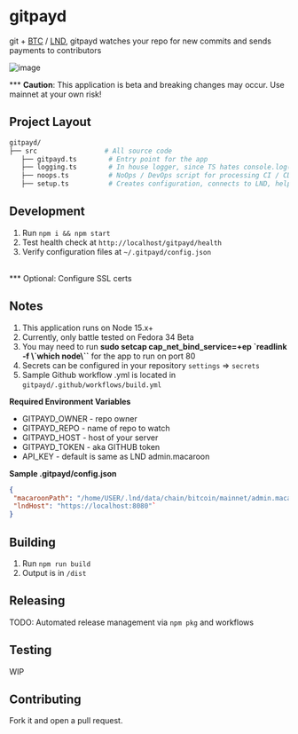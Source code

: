 # gitpayd

git + [BTC](https://bitcoin.org/en/bitcoin-core) / [LND](https://github.com/lightningnetwork/lnd), gitpayd watches your repo for new commits and sends payments to contributors

  

![image](https://user-images.githubusercontent.com/13033037/112792971-6e67e800-9032-11eb-96bb-79e5a460320c.png)

*** <b>Caution</b>: This application is beta and breaking changes may occur. Use mainnet at your own risk!

## Project Layout

```bash
gitpayd/
├── src                 # All source code
   ├── gitpayd.ts        # Entry point for the app
   ├── logging.ts        # In house logger, since TS hates console.log()
   ├── noops.ts          # NoOps / DevOps script for processing CI / CD payments
   ├── setup.ts          # Creates configuration, connects to LND, helper functions, etc.
```

## Development

1. Run `npm i && npm start`
2. Test health check at `http://localhost/gitpayd/health`
3. Verify configuration files at `~/.gitpayd/config.json`
<br/>
*** Optional: Configure SSL certs


## Notes
1. This application runs on Node 15.x+
2. Currently, only battle tested on Fedora 34 Beta
3. You may need to run <b>sudo setcap cap_net_bind_service=+ep  \`readlink -f \\`which node\\``</b> for the app to run on port 80
4. Secrets can be configured in your repository `settings` => `secrets`
5. Sample Github workflow .yml is located in `gitpayd/.github/workflows/build.yml`

<b>Required Environment Variables</b>
<ul>
<li>GITPAYD_OWNER -  repo owner
<li>GITPAYD_REPO - name of repo to watch
<li>GITPAYD_HOST - host of your server
<li>GITPAYD_TOKEN - aka GITHUB token
<li>API_KEY - default is same as LND admin.macaroon
</ul>
<b>Sample .gitpayd/config.json</b>

```json 
{
 "macaroonPath": "/home/USER/.lnd/data/chain/bitcoin/mainnet/admin.macaroon",
 "lndHost": "https://localhost:8080"`
}
```

## Building

1. Run `npm run build`
2. Output is in `/dist`

## Releasing

TODO: Automated release management via `npm pkg` and workflows

## Testing

WIP

## Contributing

Fork it and open a pull request.